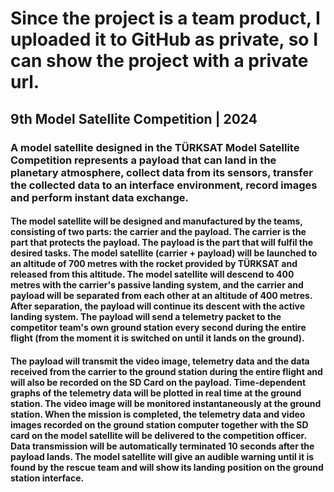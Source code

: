# Since the project is a team product, I uploaded it to GitHub as private, so I can show the project with a private url.
## 9th Model Satellite Competition | 2024

### A model satellite designed in the TÜRKSAT Model Satellite Competition represents a payload that can land in the planetary atmosphere, collect data from its sensors, transfer the collected data to an interface environment, record images and perform instant data exchange.


#### The model satellite will be designed and manufactured by the teams, consisting of two parts: the carrier and the payload. The carrier is the part that protects the payload. The payload is the part that will fulfil the desired tasks. The model satellite (carrier + payload) will be launched to an altitude of 700 metres with the rocket provided by TÜRKSAT and released from this altitude. The model satellite will descend to 400 metres with the carrier's passive landing system, and the carrier and payload will be separated from each other at an altitude of 400 metres. After separation, the payload will continue its descent with the active landing system. The payload will send a telemetry packet to the competitor team's own ground station every second during the entire flight (from the moment it is switched on until it lands on the ground).

#### The payload will transmit the video image, telemetry data and the data received from the carrier to the ground station during the entire flight and will also be recorded on the SD Card on the payload. Time-dependent graphs of the telemetry data will be plotted in real time at the ground station. The video image will be monitored instantaneously at the ground station. When the mission is completed, the telemetry data and video images recorded on the ground station computer together with the SD card on the model satellite will be delivered to the competition officer. Data transmission will be automatically terminated 10 seconds after the payload lands. The model satellite will give an audible warning until it is found by the rescue team and will show its landing position on the ground station interface.
